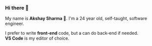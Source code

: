 ### Hi there 👋

My name is **Akshay Sharma 🦄**. I'm a 24 year old, self-taught, software engineer.

I prefer to write **front-end** code, but a can do back-end if needed.  
**VS Code** is my editor of choice.
